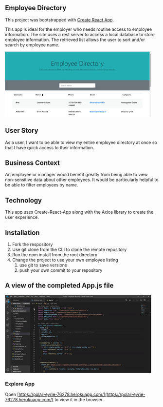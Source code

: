 ## Employee Directory

This project was bootstrapped with [Create React App](https://github.com/facebook/create-react-app).

This app is ideal for the employer who needs routine access to employee information.  The site uses a rest server to access a local database to store employee information.  The retrieved list allows the user to sort and/or search by employee name.  

![Employee Directory](public/EmployeeDirectoryDemo.gif)  

## User Story

As a user, I want to be able to view my entire employee directory at once so that I have quick access to their information.

## Business Context
An employee or manager would benefit greatly from being able to view non-sensitive data about other employees. It would be particularly helpful to be able to filter employees by name.

## Technology
This app uses Create-React-App along with the Axios library to create the user experience.

## Installation
1. Fork the respository
1. Use git clone from the CLI to clone the remote repository
1. Run the npm install from the root directory
1. Change the project to use your own employee listing
   1. use git to save versions
   1. push your own commit to your repository

## A view of the completed App.js file

![Code View](public/CodeView.gif)

### Explore App

Open [https://polar-eyrie-76278.herokuapp.com/](https://polar-eyrie-76278.herokuapp.com/) to view it in the browser.
